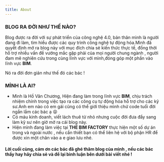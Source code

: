 ```yaml
---
title: About
---
```


### BLOG RA ĐỜI NHƯ THẾ NÀO?

Blog được ra đời với sự phát triển của công nghệ 4.0, bản thân mình là người đang đi làm, tìm hiểu được các quy trình công nghệ tự động hóa.Mình đã quyết định mở ra blog này với mục đích chia sẻ kiến thức thực tế, đồng thời hỗ trợ nhiều vấn đề vướng mắc gặp phải của mọi người chung ngành , người đam mê nghiên cứu trong cùng lĩnh vực với mình,đóng góp một phần vào lĩnh vực **BIM**.

Nó ra đời đơn giản như thế đó các bác !

### MÌNH LÀ AI?

* Mình là Hồ Văn Chương, Hiện đang làm trong lĩnh vực **BIM**, chịu trách nhiệm chính trong việc tạo ra các công cụ tự động hóa hỗ trợ cho các kỹ sư.Anh em nào có em gái cũng có thể giới thiệu mình chứ code tuổi đời ngắn lắm các bác ạ 😝
* Có máu kinh doanh, viết lách thuê từ nhỏ nhưng cuộc đời đưa đẩy sang làm kỹ sư nên giờ mở ra cái blog này.
* Hiện mình đang làm việc tại **THE BIM FACTORY** thực hiện một số dự án trong và ngoài nước , nếu cần thiết bạn có thể liên hệ với bộ phận HR để được xin một chân vào a e giao lưu nhé.

#### Lời cuối cùng, cám ơn các bác đã ghé thăm blog của mình , nếu các bác thấy hay hãy chia sẻ và để lại bình luận bên dưới bài viết nhé !
